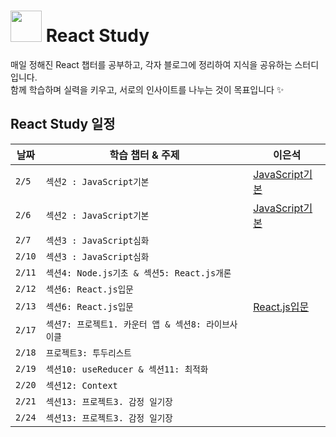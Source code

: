 # <img src="https://noticon-static.tammolo.com/dgggcrkxq/image/upload/v1644161402/noticon/byp14ppjklohyym0dl6z.png" width="50" height="50"> React Study

매일 정해진 React 챕터를 공부하고, 각자 블로그에 정리하여 지식을 공유하는 스터디입니다. <br />
함께 학습하며 실력을 키우고, 서로의 인사이트를 나누는 것이 목표입니다 ✨

##  React Study 일정

| 날짜  | 학습 챕터 & 주제 | 이은석 |
|-------|----------|----------|
| `2/5`   | `섹션2 : JavaScript기본`     |[ JavaScript기본 ](https://velog.io/@eunseok222/chapter-01)|
| `2/6`   | `섹션2 : JavaScript기본`     |[ JavaScript기본 ](https://velog.io/@eunseok222/chapter-01)|
| `2/7`   | `섹션3 : JavaScript심화`        ||[ JavaScript 심화1  ](https://velog.io/@eunseok222/chapter-02) |
| `2/10`   | `섹션3 : JavaScript심화`        ||[ JavaScript 심화2  ](https://velog.io/@eunseok222/Section-02-2), [심화3](https://velog.io/@eunseok222/Section-03) |
| `2/11`   |  `섹션4: Node.js기초 & 섹션5: React.js개론`      ||
| `2/12`   | `섹션6: React.js입문 `      ||
| `2/13`   | `섹션6: React.js입문 `      |[React.js입문](https://velog.io/@eunseok222/Section-04)|
| `2/17`   | `섹션7: 프로젝트1. 카운터 앱 & 섹션8: 라이브사이클`       ||
| `2/18`  | `프로젝트3: 투두리스트`      ||
| `2/19`  | `섹션10: useReducer & 섹션11: 최적화`     ||
| `2/20`  | `섹션12: Context`     ||
| `2/21`  | `섹션13: 프로젝트3. 감정 일기장`      ||
| `2/24`  | `섹션13: 프로젝트3. 감정 일기장`      ||

